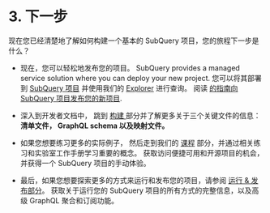 # 3. 下一步

现在您已经清楚地了解如何构建一个基本的 SubQuery 项目，您的旅程下一步是什么？

- 现在，您可以轻松地发布您的项目。 SubQuery provides a managed service solution where you can deploy your new project. 您可以将其部署到 [SubQuery 项目](https://managedservice.subquery.network) 并使用我们的 [Explorer](https://explorer.subquery.network) 进行查询。 阅读 [的指南向 SubQuery 项目发布您的新项目](../run_publish/publish.md).

- 深入到开发者文档中， 跳到 [构建 ](../../build/introduction.md) 部分并了解更多关于三个关键文件的信息： **清单文件， GraphQL schema 以及映射文件。**

- 如果您想要练习更多的实际例子， 然后走到我们的 [课程](../academy/herocourse/welcome.md) 部分，并通过相关练习和实验室工作手册学习重要的概念。 获取访问便捷可用和开源项目的机会，并获得一个 SubQuery 项目的手动体验。

- 最后，如果您想要探索更多的方式来运行和发布您的项目，请参阅 [运行 & 发布部分](../../run_publish/run.md)。 获取关于运行您的 SubQuery 项目的所有方式的完整信息，以及高级 GraphQL 聚合和订阅功能。
